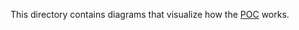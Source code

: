 This directory contains diagrams that visualize how the [POC](https://github.com/alexlarsson/orch) works. 